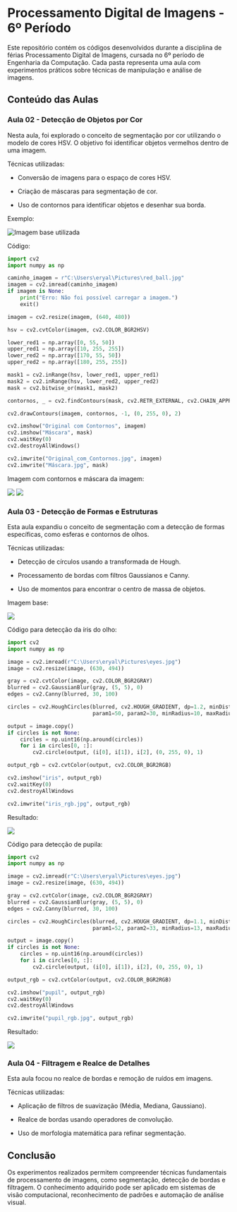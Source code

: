 # Processamento Digital de Imagens - 6º Período

Este repositório contém os códigos desenvolvidos durante a disciplina de férias Processamento Digital de Imagens, cursada no 6º período de Engenharia da Computação. Cada pasta representa uma aula com experimentos práticos sobre técnicas de manipulação e análise de imagens.

## Conteúdo das Aulas

### Aula 02 - Detecção de Objetos por Cor

Nesta aula, foi explorado o conceito de segmentação por cor utilizando o modelo de cores HSV. O objetivo foi identificar objetos vermelhos dentro de uma imagem.

Técnicas utilizadas:

- Conversão de imagens para o espaço de cores HSV.

- Criação de máscaras para segmentação de cor.

- Uso de contornos para identificar objetos e desenhar sua borda.

Exemplo:

![Imagem base utilizada](/Aula-02/red_ball.jpg)

Código:
```python
import cv2
import numpy as np

caminho_imagem = r"C:\Users\eryal\Pictures\red_ball.jpg"
imagem = cv2.imread(caminho_imagem)
if imagem is None:
    print("Erro: Não foi possível carregar a imagem.")
    exit()

imagem = cv2.resize(imagem, (640, 480))

hsv = cv2.cvtColor(imagem, cv2.COLOR_BGR2HSV)

lower_red1 = np.array([0, 55, 50])
upper_red1 = np.array([10, 255, 255])
lower_red2 = np.array([170, 55, 50])
upper_red2 = np.array([180, 255, 255])

mask1 = cv2.inRange(hsv, lower_red1, upper_red1)
mask2 = cv2.inRange(hsv, lower_red2, upper_red2)
mask = cv2.bitwise_or(mask1, mask2)

contornos, _ = cv2.findContours(mask, cv2.RETR_EXTERNAL, cv2.CHAIN_APPROX_SIMPLE)

cv2.drawContours(imagem, contornos, -1, (0, 255, 0), 2)

cv2.imshow("Original com Contornos", imagem)
cv2.imshow("Máscara", mask)
cv2.waitKey(0)
cv2.destroyAllWindows()

cv2.imwrite("Original_com_Contornos.jpg", imagem)
cv2.imwrite("Máscara.jpg", mask)
```

Imagem com contornos e máscara da imagem:

<img src="/Aula-02/Máscara.jpg">
<img src="/Aula-02/Original_com_Contornos.jpg">


### Aula 03 - Detecção de Formas e Estruturas

Esta aula expandiu o conceito de segmentação com a detecção de formas específicas, como esferas e contornos de olhos.

Técnicas utilizadas:

- Detecção de círculos usando a transformada de Hough.

- Processamento de bordas com filtros Gaussianos e Canny.

- Uso de momentos para encontrar o centro de massa de objetos.

Imagem base:

<img src="/Aula-03/task3/eyes.jpg">

Código para detecção da íris do olho:
```python
import cv2
import numpy as np

image = cv2.imread(r"C:\Users\eryal\Pictures\eyes.jpg")
image = cv2.resize(image, (630, 494))

gray = cv2.cvtColor(image, cv2.COLOR_BGR2GRAY)
blurred = cv2.GaussianBlur(gray, (5, 5), 0)
edges = cv2.Canny(blurred, 30, 100)

circles = cv2.HoughCircles(blurred, cv2.HOUGH_GRADIENT, dp=1.2, minDist=20,
                           param1=50, param2=30, minRadius=10, maxRadius=50)

output = image.copy()
if circles is not None:
    circles = np.uint16(np.around(circles))
    for i in circles[0, :]:
        cv2.circle(output, (i[0], i[1]), i[2], (0, 255, 0), 1)

output_rgb = cv2.cvtColor(output, cv2.COLOR_BGR2RGB)

cv2.imshow("iris", output_rgb)
cv2.waitKey(0)
cv2.destroyAllWindows

cv2.imwrite("iris_rgb.jpg", output_rgb)
```
Resultado:

<img src="/Aula-03/task3/iris_rgb.jpg">

Código para detecção de pupila:
```python
import cv2
import numpy as np

image = cv2.imread(r"C:\Users\eryal\Pictures\eyes.jpg")
image = cv2.resize(image, (630, 494))

gray = cv2.cvtColor(image, cv2.COLOR_BGR2GRAY)
blurred = cv2.GaussianBlur(gray, (5, 5), 0)
edges = cv2.Canny(blurred, 30, 100)

circles = cv2.HoughCircles(blurred, cv2.HOUGH_GRADIENT, dp=1.1, minDist=20,
                           param1=52, param2=33, minRadius=13, maxRadius=50)

output = image.copy()
if circles is not None:
    circles = np.uint16(np.around(circles))
    for i in circles[0, :]:
        cv2.circle(output, (i[0], i[1]), i[2], (0, 255, 0), 1)

output_rgb = cv2.cvtColor(output, cv2.COLOR_BGR2RGB)

cv2.imshow("pupil", output_rgb)
cv2.waitKey(0)
cv2.destroyAllWindows

cv2.imwrite("pupil_rgb.jpg", output_rgb)
```
Resultado:

<img src="/Aula-03/task3/pupil_rgb.jpg">

### Aula 04 - Filtragem e Realce de Detalhes

Esta aula focou no realce de bordas e remoção de ruídos em imagens.

Técnicas utilizadas:

- Aplicação de filtros de suavização (Média, Mediana, Gaussiano).

- Realce de bordas usando operadores de convolução.

- Uso de morfologia matemática para refinar segmentação.

## Conclusão

Os experimentos realizados permitem compreender técnicas fundamentais de processamento de imagens, como segmentação, detecção de bordas e filtragem. O conhecimento adquirido pode ser aplicado em sistemas de visão computacional, reconhecimento de padrões e automação de análise visual.
